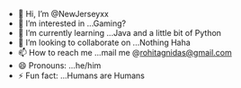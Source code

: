 - 👋 Hi, I’m @NewJerseyxx
- 👀 I’m interested in ...Gaming?
- 🌱 I’m currently learning ...Java and a little bit of Python
- 💞️ I’m looking to collaborate on ...Nothing Haha
- 📫 How to reach me ...mail me @rohitagnidas@gmail.com
- 😄 Pronouns: ...he/him
- ⚡ Fun fact: ...Humans are Humans

<!---
NewJerseyxx/NewJerseyxx is a ✨ special ✨ repository because its `README.md` (this file) appears on your GitHub profile.
You can click the Preview link to take a look at your changes.
--->
